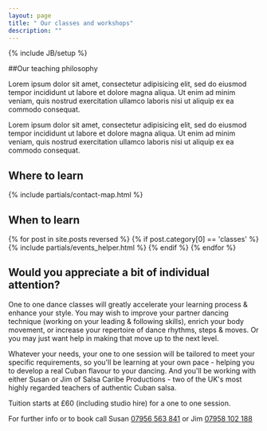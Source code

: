 ```yaml
---
layout: page
title: " Our classes and workshops"
description: ""
---
```

{% include JB/setup %}

##Our teaching philosophy

Lorem ipsum dolor sit amet, consectetur adipisicing elit, sed do eiusmod tempor incididunt ut labore et dolore magna aliqua. Ut enim ad minim veniam, quis nostrud exercitation ullamco laboris nisi ut aliquip ex ea commodo consequat. 


Lorem ipsum dolor sit amet, consectetur adipisicing elit, sed do eiusmod tempor incididunt ut labore et dolore magna aliqua. Ut enim ad minim veniam, quis nostrud exercitation ullamco laboris nisi ut aliquip ex ea commodo consequat. 


<section class="section location" markdown="1">

## Where to learn

{% include partials/contact-map.html %}

</section>


<section class="section group-classes" markdown="1">

## When to learn

  <div class="section featured" class="class-list" >
    {% for post in site.posts reversed  %}
      {% if post.category[0] == 'classes' %}
        {% include partials/events_helper.html %}
      {% endif %}
    {% endfor %}
  </div>
</section>


<section class="section private-classes" markdown="1">

## Would you appreciate a bit of individual attention?

<div class="col" markdown="1">
  One to one dance classes will greatly accelerate your learning process & enhance your style. You may wish to improve your partner dancing technique (working on your leading & following skills), enrich your body movement, or increase your repertoire of dance rhythms, steps & moves. Or you may just want help in making that move up to the next level.
  
  Whatever your needs, your one to one session will be tailored to meet your specific requirements, so you'll be learning at your own pace - helping you to develop a real Cuban flavour to your dancing. And you'll be working with either Susan or Jim of Salsa Caribe Productions - two of the UK's most highly regarded teachers of authentic Cuban salsa.
</div>

<footer class="footer" markdown="1">

Tuition starts at £60 (including studio hire) for a one to one session.

For further <span class="ss-icon">info</span> or to book <span class="ss-icon">call</span> Susan <a href="tel:+447956563841">07956 563 841</a> or Jim  <a href="tel:+447958102188">07958 102 188</a>

</footer>

</section>
